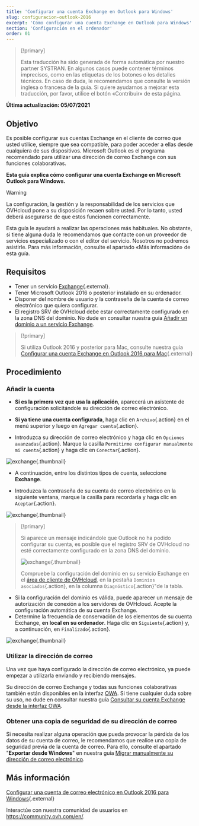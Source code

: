 ```yaml
---
title: 'Configurar una cuenta Exchange en Outlook para Windows'
slug: configuracion-outlook-2016
excerpt: 'Cómo configurar una cuenta Exchange en Outlook para Windows'
section: 'Configuración en el ordenador'
order: 01
---
```

 
> [!primary]
>
> Esta traducción ha sido generada de forma automática por nuestro partner SYSTRAN. En algunos casos puede contener términos imprecisos, como en las etiquetas de los botones o los detalles técnicos. En caso de duda, le recomendamos que consulte la versión inglesa o francesa de la guía. Si quiere ayudarnos a mejorar esta traducción, por favor, utilice el botón «Contribuir» de esta página.
>
 
**Última actualización: 05/07/2021**

## Objetivo

Es posible configurar sus cuentas Exchange en el cliente de correo que usted utilice, siempre que sea compatible, para poder acceder a ellas desde cualquiera de sus dispositivos. Microsoft Outlook es el programa recomendado para utilizar una dirección de correo Exchange con sus funciones colaborativas.

**Esta guía explica cómo configurar una cuenta Exchange en Microsoft Outlook para Windows.**

> [!warning]
>
> La configuración, la gestión y la responsabilidad de los servicios que OVHcloud pone a su disposición recaen sobre usted. Por lo tanto, usted deberá asegurarse de que estos funcionen correctamente.
> 
> Esta guía le ayudará a realizar las operaciones más habituales. No obstante, si tiene alguna duda le recomendamos que contacte con un proveedor de servicios especializado o con el editor del servicio. Nosotros no podremos asistirle. Para más información, consulte el apartado «Más información» de esta guía.
> 

## Requisitos

- Tener un servicio [Exchange](hhttps://www.ovhcloud.com/es/emails/){.external}.
- Tener Microsoft Outlook 2016 o posterior instalado en su ordenador.
- Disponer del nombre de usuario y la contraseña de la cuenta de correo electrónico que quiera configurar.
- El registro SRV de OVHcloud debe estar correctamente configurado en la zona DNS del dominio. No dude en consultar nuestra guía [Añadir un dominio a un servicio Exchange](https://docs.ovh.com/us/es/microsoft-collaborative-solutions/anadir-dominio-exchange/).

> [!primary]
>
> Si utiliza Outlook 2016 y posterior para Mac, consulte nuestra guía [Configurar una cuenta Exchange en Outlook 2016 para Mac](https://docs.ovh.com/us/es/microsoft-collaborative-solutions/configuracion-outlook-2016-mac/){.external}
>

## Procedimiento

### Añadir la cuenta

- **Si es la primera vez que usa la aplicación**, aparecerá un asistente de configuración solicitándole su dirección de correo electrónico.

- **Si ya tiene una cuenta configurada**, haga clic en `Archivo`{.action} en el menú superior y luego en `Agregar cuenta`{.action}.

- Introduzca su dirección de correo electrónico y haga clic en `Opciones avanzadas`{.action}. Marque la casilla `Permitirme configurar manualmente mi cuenta`{.action} y haga clic en `Conectar`{.action}. 

![exchange](images/config-outlook-exchange01.png){.thumbnail}

- A continuación, entre los distintos tipos de cuenta, seleccione **Exchange**.

- Introduzca la contraseña de su cuenta de correo electrónico en la siguiente ventana, marque la casilla para recordarla y haga clic en `Aceptar`{.action}.

![exchange](images/config-outlook-exchange02.png){.thumbnail}

> [!primary]
> 
> Si aparece un mensaje indicándole que Outlook no ha podido configurar su cuenta, es posible que el registro SRV de OVHcloud no esté correctamente configurado en la zona DNS del dominio.
> 
> ![exchange](images/config-outlook-exchange03.png){.thumbnail}
>
> Compruebe la configuración del dominio en su servicio Exchange en el [área de cliente de OVHcloud](https://ca.ovh.com/auth/?action=gotomanager&from=https://www.ovh.com/world/&ovhSubsidiary=ws), en la pestaña `Dominios asociados`{.action}, en la columna `Diagnóstico`{.action}"de la tabla.
>

- Si la configuración del dominio es válida, puede aparecer un mensaje de autorización de conexión a los servidores de OVHcloud. Acepte la configuración automática de su cuenta Exchange.
- Determine la frecuencia de conservación de los elementos de su cuenta Exchange, **en local en su ordenador**. Haga clic en `Siguiente`{.action} y, a continuación, en `Finalizado`{.action}.

![exchange](images/config-outlook-exchange04.png){.thumbnail}


### Utilizar la dirección de correo

Una vez que haya configurado la dirección de correo electrónico, ya puede empezar a utilizarla enviando y recibiendo mensajes.

Su dirección de correo Exchange y todas sus funciones colaborativas también están disponibles en la interfaz [OWA](https://www.ovh.es/mail/). Si tiene cualquier duda sobre su uso, no dude en consultar nuestra guía [Consultar su cuenta Exchange desde la interfaz OWA](https://docs.ovh.com/us/es/microsoft-collaborative-solutions/exchange_2016_guia_de_uso_de_outlook_web_app/).

### Obtener una copia de seguridad de su dirección de correo

Si necesita realizar alguna operación que pueda provocar la pérdida de los datos de su cuenta de correo, le recomendamos que realice una copia de seguridad previa de la cuenta de correo. Para ello, consulte el apartado "**Exportar desde Windows**" en nuestra guía [Migrar manualmente su dirección de correo electrónico](https://docs.ovh.com/us/es/emails/migrar-sus-direcciones-de-correo-manualmente/#exportar-desde-windows).


## Más información

[Configurar una cuenta de correo electrónico en Outlook 2016 para Windows](https://docs.ovh.com/us/es/emails/configuracion-outlook-2016/){.external}

Interactúe con nuestra comunidad de usuarios en <https://community.ovh.com/en/>.
